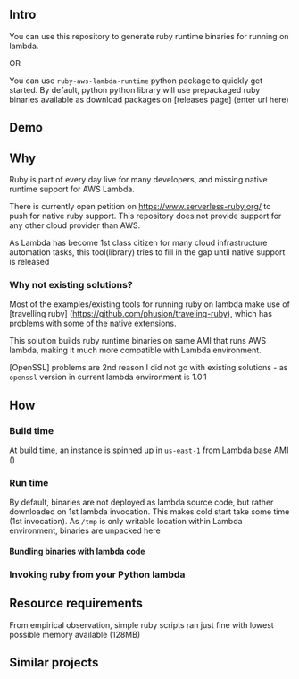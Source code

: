 ## Intro

You can use this repository to generate ruby runtime binaries
for running on lambda. 

OR
 
You can use `ruby-aws-lambda-runtime` python 
package to quickly get started. By default, python 
python library will use prepackaged ruby binaries
available as download packages on [releases page]
(enter url here) 

## Demo



## Why

Ruby is part of every day live for many developers, and
missing native runtime support for AWS Lambda. 

There is currently open petition on 
https://www.serverless-ruby.org/ to push for 
native ruby support. This repository does not provide
support for any other cloud provider than AWS. 

As Lambda has become 1st class citizen for many cloud
infrastructure automation tasks, this tool(library)
tries to fill in the gap until native support is released

### Why not existing solutions?

Most of the examples/existing tools for running ruby
on lambda make use of [travelling ruby] (https://github.com/phusion/traveling-ruby),
which has problems with some of the native extensions.

This solution builds ruby runtime binaries on same AMI
that runs AWS lambda, making it much more compatible with 
Lambda environment.

[OpenSSL] problems are 2nd reason I did not go with 
existing solutions - as `openssl` version in current
lambda environment is 1.0.1


## How

### Build time

At build time, an instance is spinned up in `us-east-1` from
Lambda base AMI ()


### Run time

By default, binaries are not deployed as lambda source code,
but rather downloaded on 1st lambda invocation. This makes
cold start take some time (1st invocation). As `/tmp` is only
writable location within Lambda environment, binaries are 
unpacked here

#### Bundling binaries with lambda code

### Invoking ruby from your Python lambda


## Resource requirements

From empirical observation, simple ruby scripts ran just fine with 
lowest possible memory available (128MB)

## Similar projects


